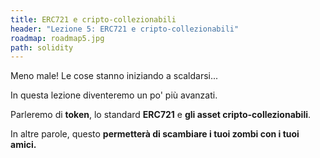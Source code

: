 ```yaml
---
title: ERC721 e cripto-collezionabili
header: "Lezione 5: ERC721 e cripto-collezionabili"
roadmap: roadmap5.jpg
path: solidity
---
```


Meno male! Le cose stanno iniziando a scaldarsi...

In questa lezione diventeremo un po' più avanzati.

Parleremo di **token**, lo standard **ERC721** e **gli asset cripto-collezionabili**.

In altre parole, questo **permetterà di scambiare i tuoi zombi con i tuoi amici.**
